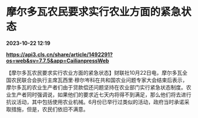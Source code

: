 # 摩尔多瓦农民要求实行农业方面的紧急状态

**2023-10-22 12:19**

**https://api3.cls.cn/share/article/1492291?os=web&sv=7.7.5&app=CailianpressWeb**

【摩尔多瓦农民要求实行农业方面的紧急状态】财联社10月22日电，摩尔多瓦全国农民联合会执行主席瓦西里·穆尔岑科在共和国农业问题专家大会结束后表示，摩尔多瓦的农业生产者们由于贷款偿还问题坚持在农业部门实行紧急状态制度。农业生产者同时强调说，如果他们的要求近七天内将得不到满足，那么他们将去进行抗议活动，其中包括使用农业机械。6月份已举行过类似的活动，政府当时承诺采取措施，但是，农民们依旧不满意。